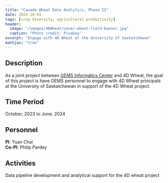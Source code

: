 ```yaml
---
title: "Canada Wheat Data Analytics, Phase II"
date: 2023-10-01
tags: [crop diversity, agricultural productivity]
header:
  image: "/images/4DWheat/cover-wheat-field-banner.jpg"
  caption: "Photo credit: Pixabay"
excerpt: "Engage with 4D Wheat at the University of Saskatchewan"
mathjax: "true"
---
```


## Description
As a joint project between [GEMS Informatics Center](https://agroinformatics.org/) and 4D Wheat, the goal of this project is have GEMS personnel to engage with 4D Wheat principals at the University of Saskatchewan in support of the 4D Wheat project.

## Time Period
October, 2023 to June, 2024

## Personnel
**PI**: Yuan Chai   
**Co-PI**: Philip Pardey    

## Activities
Data pipeline development and analytical support for the 4D wheat project
